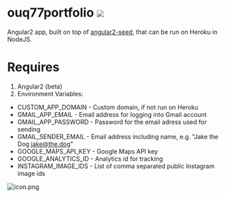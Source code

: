 ouq77portfolio ![](https://david-dm.org/ouq77/portfolio-web.svg)
==============

Angular2 app, built on top of [angular2-seed](https://github.com/mgechev/angular2-seed), that can be run on Heroku in NodeJS. 

Requires
========
1. Angular2 (beta)
2. Environment Variables:
  * CUSTOM_APP_DOMAIN - Custom domain, if not run on Heroku
  * GMAIL_APP_EMAIL - Email address for logging into Gmail account
  * GMAIL_APP_PASSWORD - Password for the email adress used for sending
  * GMAIL_SENDER_EMAIL - Email address including name, e.g. "Jake the Dog <jake@the.dog>"
  * GOOGLE_MAPS_API_KEY - Google Maps API key
  * GOOGLE_ANALYTICS_ID - Analytics id for tracking
  * INSTAGRAM_IMAGE_IDS - List of comma separated public Instagram image ids


![icon.png](https://portfolio.ouq77.kiwi/assets/images/manifesticons/eightbitme-192.png)
